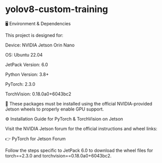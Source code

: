 # yolov8-custom-training
🖥️ Environment & Dependencies

This project is designed for:

Device: NVIDIA Jetson Orin Nano

OS: Ubuntu 22.04

JetPack Version: 6.0

Python Version: 3.8+

PyTorch: 2.3.0

TorchVision: 0.18.0a0+6043bc2

🚨 These packages must be installed using the official NVIDIA-provided Jetson wheels to properly enable GPU support.

⚙️ Installation Guide for PyTorch & TorchVision on Jetson 

Visit the NVIDIA Jetson forum for the official instructions and wheel links:

👉 PyTorch for Jetson Forum

Follow the steps specific to JetPack 6.0 to download the wheel files for torch==2.3.0 and torchvision==0.18.0a0+6043bc2.
